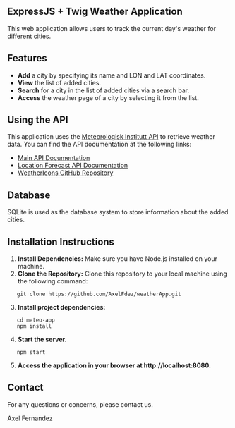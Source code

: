 ## ExpressJS + Twig Weather Application

This web application allows users to track the current day's weather for different cities.


## Features

- **Add** a city by specifying its name and LON and LAT coordinates.
- **View** the list of added cities.
- **Search** for a city in the list of added cities via a search bar.
- **Access** the weather page of a city by selecting it from the list.


## Using the API

This application uses the [Meteorologisk Institutt API](https://www.met.no/en) to retrieve weather data. You can find the API documentation at the following links:
- [Main API Documentation](https://api.met.no/weatherapi/documentation)
- [Location Forecast API Documentation](https://api.met.no/weatherapi/locationforecast/2.0/documentation)
- [WeatherIcons GitHub Repository](https://github.com/metno/weathericons)

## Database

SQLite is used as the database system to store information about the added cities.


## Installation Instructions

1. **Install Dependencies:** Make sure you have Node.js installed on your machine.
2. **Clone the Repository:** Clone this repository to your local machine using the following command:
```shell
   git clone https://github.com/AxelFdez/weatherApp.git
```
3. **Install project dependencies:**
```shell
   cd meteo-app
   npm install
```
4. **Start the server.**
```shell
   npm start
```
5. **Access the application in your browser at http://localhost:8080.**


## Contact

For any questions or concerns, please contact us.

Axel Fernandez